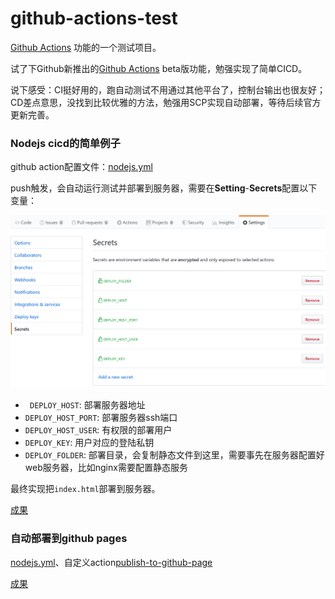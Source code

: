 # github-actions-test

[Github Actions](https://help.github.com/en/categories/automating-your-workflow-with-github-actions) 功能的一个测试项目。

试了下Github新推出的[Github Actions](https://help.github.com/en/categories/automating-your-workflow-with-github-actions) beta版功能，勉强实现了简单CICD。

说下感受：CI挺好用的，跑自动测试不用通过其他平台了，控制台输出也很友好；CD差点意思，没找到比较优雅的方法，勉强用SCP实现自动部署，等待后续官方更新完善。

### Nodejs cicd的简单例子

github action配置文件：[nodejs.yml](.github/workflows/nodejs.yml)

push触发，会自动运行测试并部署到服务器，需要在**Setting**-**Secrets**配置以下变量：

![](images/1.png)

- ` DEPLOY_HOST`: 部署服务器地址
- `DEPLOY_HOST_PORT`: 部署服务器ssh端口
- `DEPLOY_HOST_USER`: 有权限的部署用户
- `DEPLOY_KEY`: 用户对应的登陆私钥
- `DEPLOY_FOLDER`: 部署目录，会复制静态文件到这里，需要事先在服务器配置好web服务器，比如nginx需要配置静态服务

最终实现把`index.html`部署到服务器。

[成果](https://github-actions-test.uuzsama.me)

### 自动部署到github pages

[nodejs.yml](.github/workflows/gh-pages.yml)、自定义action[publish-to-github-page](.github/actions/publish-to-github-page)

[成果](https://imyon.github.io/github-actions-test/)


